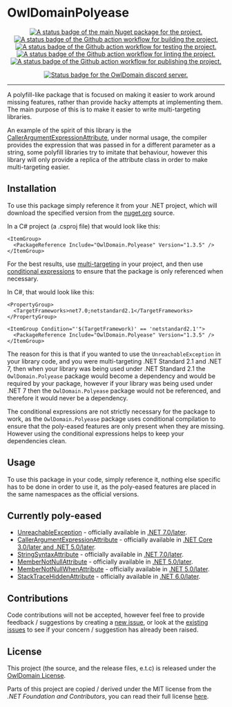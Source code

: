 # OwlDomainPolyease

<!-- Do not put the link/image nested tags on new lines as that will count the links as having whitespace which changes the rendering -->

<p align="center"> <!-- Project -->
  <a title="A link to the latest version of the main NuGet package for the project." href="https://www.nuget.org/packages/OwlDomain.Polyease"><img alt="A status badge of the main Nuget package for the project." src="https://img.shields.io/nuget/v/OwlDomain.Polyease?logo=nuget"></a>
  <a title="A link to the Github action workflow for building the project." href="https://github.com/Owl-Domain/Polyease/actions/workflows/build.yml"><img alt="A status badge of the Github action workflow for building the project." src="https://github.com/Owl-Domain/Polyease/actions/workflows/build.yml/badge.svg"></a>
  <a title="A link to the Github action workflow for testing the project." href="https://github.com/Owl-Domain/Polyease/actions/workflows/test.yml"><img alt="A status badge of the Github action workflow for testing the project." src="https://github.com/Owl-Domain/Polyease/actions/workflows/test.yml/badge.svg"></a>
  <a title="A link to the Github action workflow for linting the project." href="https://github.com/Owl-Domain/Polyease/actions/workflows/lint.yml"><img alt="A status badge of the Github action workflow for linting the project." src="https://github.com/Owl-Domain/Polyease/actions/workflows/lint.yml/badge.svg"></a>
  <a title="A link to the Github action workflow for publishing the project." href="https://github.com/Owl-Domain/Polyease/actions/workflows/publish.yml"><img alt="A status badge of the Github action workflow for publishing the project." src="https://github.com/Owl-Domain/Polyease/actions/workflows/publish.yml/badge.svg"></a>
</p>

<p align="center"> <!-- Organisation -->
  <a title="A link to the OwlDomain Discord server." href="https://discord.gg/JtXMeqVGQc"><img alt="Status badge for the OwlDomain discord server." src="https://img.shields.io/discord/1411024983550853162?style=social&logo=discord&label=discord&link=https%3A%2F%2Fdiscord.gg%2FJtXMeqVGQc"></a>
</p>

---

A polyfill-like package that is focused on making it easier to work around missing features,
rather than provide hacky attempts at implementing them. The main purpose of this is to
make it easier to write multi-targeting libraries.

An example of the spirit of this library is the
[CallerArgumentExpressionAttribute](https://learn.microsoft.com/dotnet/api/system.runtime.compilerservices.callerargumentexpressionattribute),
under normal usage, the compiler provides the expression that was passed in for a different parameter as a string,
some polyfill libraries try to imitate that behaviour, however this library will only provide a replica of
the attribute class in order to make multi-targeting easier.


## Installation

To use this package simply reference it from your .NET project, which will download the specified
version from the [nuget.org](https://www.nuget.org/packages/OwlDomain.Polyease) source.

In a C# project (a .csproj file) that would look like this:

```csproj
<ItemGroup>
  <PackageReference Include="OwlDomain.Polyease" Version="1.3.5" />
</ItemGroup>
```

For the best results, use [multi-targeting](https://learn.microsoft.com/dotnet/standard/frameworks)
in your project, and then use
[conditional expressions](https://learn.microsoft.com/visualstudio/msbuild/msbuild-conditions)
to ensure that the package is only referenced when necessary.

In C#, that would look like this:

```csproj
<PropertyGroup>
  <TargetFrameworks>net7.0;netstandard2.1</TargetFrameworks>
</PropertyGroup>

<ItemGroup Condition="'$(TargetFramework)' == 'netstandard2.1'">
  <PackageReference Include="OwlDomain.Polyease" Version="1.3.5" />
</ItemGroup>
```

The reason for this is that if you wanted to use the `UnreachableException` in your library code,
and you were multi-targeting .NET Standard 2.1 and .NET 7, then when your library was being used under
.NET Standard 2.1  the `OwlDomain.Polyease` package would become a dependency and
would be required by your package, however if your library was being used under .NET 7 then the
`OwlDomain.Polyease` package would not be referenced, and therefore it would never be a dependency.

The conditional expressions are not strictly necessary for the package to work, as the `OwlDomain.Polyease` package
uses conditional compilation to ensure that the poly-eased features are only present when they are missing.
However using the conditional expressions helps to keep your dependencies clean.


## Usage

To use this package in your code, simply reference it, nothing else specific has to be done in order to use it,
as the poly-eased features are placed in the same namespaces as the official versions.


## Currently poly-eased

- [UnreachableException](https://learn.microsoft.com/dotnet/api/system.diagnostics.unreachableexception) -
  officially available in [.NET 7.0/later](https://apisof.net/catalog/614f9e38-2ac6-c5f5-386e-b2174c657505).
- [CallerArgumentExpressionAttribute](https://learn.microsoft.com/dotnet/api/system.runtime.compilerservices.callerargumentexpressionattribute) -
  officially available in [.NET Core 3.0/later and .NET 5.0/later](https://apisof.net/catalog/9ca9576d-3b89-a8a5-b1d0-95c096bb5378).
- [StringSyntaxAttribute](https://learn.microsoft.com/dotnet/api/system.diagnostics.codeanalysis.stringsyntaxattribute) -
  officially available in [.NET 7.0/later](https://apisof.net/catalog/c0079be5-561c-a967-1ae8-385348a32fb9).
- [MemberNotNullAttribute](https://learn.microsoft.com/dotnet/api/system.diagnostics.codeanalysis.membernotnullattribute) -
  officially available in [.NET 5.0/later](https://apisof.net/catalog/200dc3dadc94a608b8305ad2f5498281).
- [MemberNotNullWhenAttribute](https://learn.microsoft.com/dotnet/api/system.diagnostics.codeanalysis.membernotnullwhenattribute) -
  officially available in [.NET 5.0/later](https://apisof.net/catalog/8b00bdca113a146a7a5a79f2ef1c7fc9).
- [StackTraceHiddenAttribute](https://learn.microsoft.com/dotnet/api/system.diagnostics.stacktracehiddenattribute) -
  officially available in [.NET 6.0/later](https://apisof.net/catalog/5cc02aab35e14fcf5d358e958a777443).


## Contributions

Code contributions will not be accepted, however feel free to provide feedback / suggestions
by creating a [new issue](https://github.com/Owl-Domain/Polyease/issues/new), or look at
the [existing issues](https://github.com/Owl-Domain/Polyease/issues?q=) to see if your
concern / suggestion has already been raised.


## License

This project (the source, and the release files, e.t.c) is released under the [OwlDomain License](/license.md).

Parts of this project are copied / derived under the MIT license from the *.NET Foundation and
Contributors*, you can read their full license [here](/license-dotnet.md).
